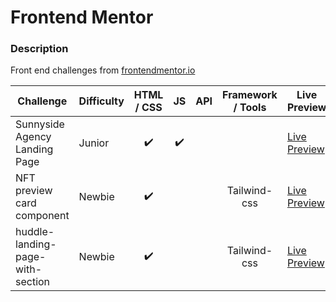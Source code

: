 # Frontend Mentor

### Description

Front end challenges from [frontendmentor.io](http://frontendmentor.io)

| Challenge                        | Difficulty | HTML / CSS | JS  | API | Framework / Tools | Live Preview                                                                                                        |
| -------------------------------- | ---------- | :--------: | :-: | :-: | :---------------: | ------------------------------------------------------------------------------------------------------------------- |
| Sunnyside Agency Landing Page    | Junior     |     ✔️     | ✔️  |     |                   | [Live Preview](https://suochantsao.github.io/Frontend-Mentor/sunnyside-agency-landing-page/)                        |
| NFT preview card component       | Newbie     |     ✔️     |     |     |   Tailwind-css    | [Live Preview](https://suochantsao.github.io/Frontend-Mentor/nft-preview-card-component/)                           |
| huddle-landing-page-with-section | Newbie     |     ✔️     |     |     |   Tailwind-css    | [Live Preview](https://suochantsao.github.io/Frontend-Mentor/huddle-landing-page-with-single-introductory-section/) |

